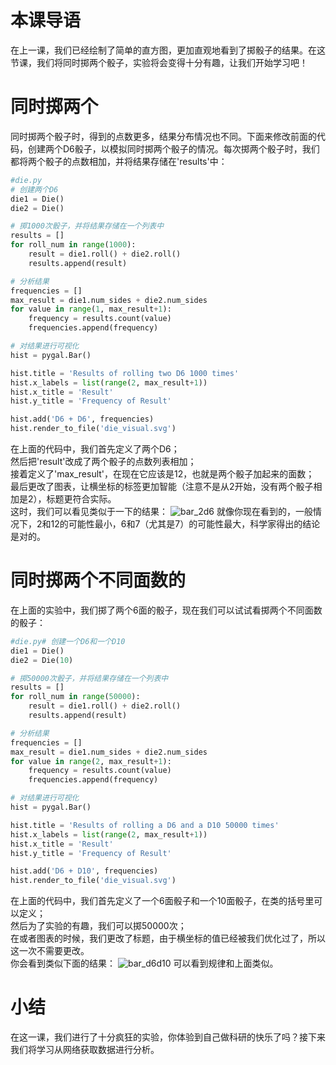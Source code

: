 # 本课导语
在上一课，我们已经绘制了简单的直方图，更加直观地看到了掷骰子的结果。在这节课，我们将同时掷两个骰子，实验将会变得十分有趣，让我们开始学习吧！

# 同时掷两个
同时掷两个骰子时，得到的点数更多，结果分布情况也不同。下面来修改前面的代码，创建两个D6骰子，以模拟同时掷两个骰子的情况。每次掷两个骰子时，我们都将两个骰子的点数相加，并将结果存储在'results'中：
````python
#die.py
# 创建两个D6
die1 = Die()
die2 = Die()

# 掷1000次骰子，并将结果存储在一个列表中
results = []
for roll_num in range(1000):
    result = die1.roll() + die2.roll()
    results.append(result)

# 分析结果
frequencies = []
max_result = die1.num_sides + die2.num_sides
for value in range(1, max_result+1):
    frequency = results.count(value)
    frequencies.append(frequency)

# 对结果进行可视化
hist = pygal.Bar()

hist.title = 'Results of rolling two D6 1000 times'
hist.x_labels = list(range(2, max_result+1))
hist.x_title = 'Result'
hist.y_title = 'Frequency of Result'

hist.add('D6 + D6', frequencies)
hist.render_to_file('die_visual.svg')
````
在上面的代码中，我们首先定义了两个D6；</br>
然后把'result'改成了两个骰子的点数列表相加；</br>
接着定义了'max_result'，在现在它应该是12，也就是两个骰子加起来的面数；</br>
最后更改了图表，让横坐标的标签更加智能（注意不是从2开始，没有两个骰子相加是2），标题更符合实际。</br>
这时，我们可以看见类似于一下的结果：
![bar_2d6](https://raw.githubusercontent.com/bobby233/Matplotlib_Tutorial/master/img/bar_2d6.png)
就像你现在看到的，一般情况下，2和12的可能性最小，6和7（尤其是7）的可能性最大，科学家得出的结论是对的。

# 同时掷两个不同面数的
在上面的实验中，我们掷了两个6面的骰子，现在我们可以试试看掷两个不同面数的骰子：
````python
#die.py# 创建一个D6和一个D10
die1 = Die()
die2 = Die(10)

# 掷50000次骰子，并将结果存储在一个列表中
results = []
for roll_num in range(50000):
    result = die1.roll() + die2.roll()
    results.append(result)

# 分析结果
frequencies = []
max_result = die1.num_sides + die2.num_sides
for value in range(2, max_result+1):
    frequency = results.count(value)
    frequencies.append(frequency)

# 对结果进行可视化
hist = pygal.Bar()

hist.title = 'Results of rolling a D6 and a D10 50000 times'
hist.x_labels = list(range(2, max_result+1))
hist.x_title = 'Result'
hist.y_title = 'Frequency of Result'

hist.add('D6 + D10', frequencies)
hist.render_to_file('die_visual.svg')
````
在上面的代码中，我们首先定义了一个6面骰子和一个10面骰子，在类的括号里可以定义；</br>
然后为了实验的有趣，我们可以掷50000次；</br>
在或者图表的时候，我们更改了标题，由于横坐标的值已经被我们优化过了，所以这一次不需要更改。</br>
你会看到类似下面的结果：
![bar_d6d10](https://raw.githubusercontent.com/bobby233/Matplotlib_Tutorial/master/img/bar_d6d10.png)
可以看到规律和上面类似。

# 小结
在这一课，我们进行了十分疯狂的实验，你体验到自己做科研的快乐了吗？接下来我们将学习从网络获取数据进行分析。